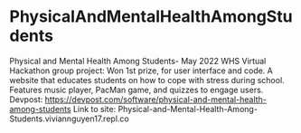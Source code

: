 # PhysicalAndMentalHealthAmongStudents
Physical and Mental Health Among Students- May 2022 WHS Virtual Hackathon group project: 
Won 1st prize, for user interface and code.
A website that educates students on how to cope with stress during school. Features music player, PacMan game, and quizzes to engage users. 
Devpost: https://devpost.com/software/physical-and-mental-health-among-students
Link to site: Physical-and-Mental-Health-Among-Students.viviannguyen17.repl.co
